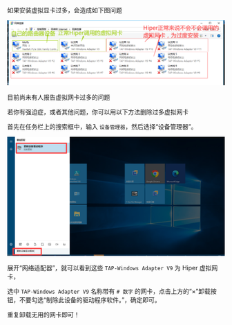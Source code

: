如果安装虚拟显卡过多，会造成如下图问题

![](/p/14.png)

目前尚未有人报告虚拟网卡过多的问题

若你有强迫症，或者其他问题，你可以用以下方法删除过多虚拟网卡

首先在任务栏上的搜索框中，输入 `设备管理器`，然后选择“设备管理器”。

![](/p/16.png)

展开“网络适配器”，就可以看到这些 `TAP-Windows Adapter V9` 为 Hiper 虚拟网卡，

选中 `TAP-Windows Adapter V9` 名称带有 `# 数字` 的网卡，点击上方的“×”卸载按钮，不要勾选“制除此设备的驱动程序软件。”，确定即可。

重复卸载无用的网卡即可！